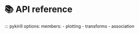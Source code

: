 # 📚 API reference

::: pykirill
    options:
        members:
            - plotting
            - transforms
            - association